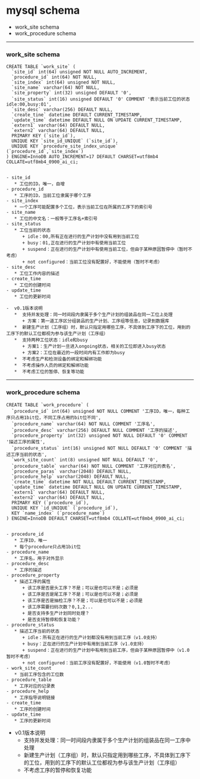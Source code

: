 # mysql schema 

- work_site schema
- work_procedure schema

---
### work_site schema

    CREATE TABLE `work_site` (
      `site_id` int(64) unsigned NOT NULL AUTO_INCREMENT,
      `procedure_id` int(64) NOT NULL,
      `site_index` int(64) unsigned NOT NULL,
      `site_name` varchar(64) NOT NULL,
      `site_property` int(32) unsigned DEFAULT '0',
      `site_status` int(16) unsigned DEFAULT '0' COMMENT '表示当前工位的状态    idle:00,busy:01',
      `site_desc` varchar(256) DEFAULT NULL,
      `create_tine` datetime DEFAULT CURRENT_TIMESTAMP,
      `update_time` datetime DEFAULT NULL ON UPDATE CURRENT_TIMESTAMP,
      `extern1` varchar(64) DEFAULT NULL,
      `extern2` varchar(64) DEFAULT NULL,
      PRIMARY KEY (`site_id`),
      UNIQUE KEY `site_id_UNIQUE` (`site_id`),
      UNIQUE KEY `procedure_site_index_unique` (`procedure_id`,`site_index`)
    ) ENGINE=InnoDB AUTO_INCREMENT=17 DEFAULT CHARSET=utf8mb4 COLLATE=utf8mb4_0900_ai_ci;


    - site_id
       * 工位的ID，唯一，自增
    - procedure_id
       * 工序的ID，当前工位隶属于哪个工序
    - site_index
       * 一个工序可能配置多个工位，表示当前工位在所属的工序下的索引号
    - site_name
       * 工位的中文名：一般等于工序名+索引号
    - site_status
       * 工位当前的状态
          + idle：00,所有正在进行的生产计划中没有用到当前工位
          + busy：01,正在进行的生产计划中有使用当前工位
          + suspend：正在进行的生产计划中有使用当前工位，但由于某种原因暂停中（暂时不考虑）
          + not configured：当前工位没有配置好，不能使用（暂时不考虑）
    - site_desc
       * 工位工作内容的描述
    - create_time
       * 工位的创建时间          
    - update_time
       * 工位的更新时间
    
    -  v0.1版本说明
       *  支持并发处理：同一时间段内隶属于多个生产计划的组装品在同一工位上处理
          + 方案：第一道工序区分组装品的生产计划、工序组等信息，记录到数据库
       *  新建生产计划（工序组）时，默认只指定用哪些工序，不具体到工序下的工位，用到的工序下的默认工位都视为参与该生产计划（工序组）
       *  支持两种工位状态：idle和busy
          + 方案1：生产计划一旦进入ongoing状态，相关的工位即进入busy状态
          + 方案2：工位在最近的一段时间内有工作即为busy
       *  不考虑生产和检测设备的绑定和解绑功能
       *  不考虑操作人员的绑定和解绑功能
       *  不考虑工位的暂停、恢复等功能
   
   ---
   ### work_procedure schema
   
    CREATE TABLE `work_procedure` (
      `procedure_id` int(64) unsigned NOT NULL COMMENT '工序ID，唯一，每种工序只占用1bit位，不同工序占用的bit位不同',
      `procedure_name` varchar(64) NOT NULL COMMENT '工序名',
      `procedure_desc` varchar(256) DEFAULT NULL COMMENT '工序的描述',
      `procedure_property` int(32) unsigned NOT NULL DEFAULT '0' COMMENT '描述工序的属性',
      `procedure_status` int(16) unsigned NOT NULL DEFAULT '0' COMMENT '描述工序当前的状态',
      `work_site_count` int(8) unsigned NOT NULL DEFAULT '0',
      `procedure_table` varchar(64) NOT NULL COMMENT '工序对应的表名',
      `procedure_paras` varchar(2048) DEFAULT NULL,
      `procedure_help` varchar(2048) DEFAULT NULL,
      `create_time` datetime NOT NULL DEFAULT CURRENT_TIMESTAMP,
      `update_time` datetime DEFAULT NULL ON UPDATE CURRENT_TIMESTAMP,
      `extern1` varchar(64) DEFAULT NULL,
      `extern2` varchar(64) DEFAULT NULL,
      PRIMARY KEY (`procedure_id`),
      UNIQUE KEY `id_UNIQUE` (`procedure_id`),
      KEY `name_index` (`procedure_name`)
    ) ENGINE=InnoDB DEFAULT CHARSET=utf8mb4 COLLATE=utf8mb4_0900_ai_ci;


    - procedure_id
       * 工序ID，唯一
       * 每个procedure只占用1bit位
    - procedure_name
       * 工序名，用于对外显示
    - procedure_desc
       * 工序的描述
    - procedure_property
       * 描述工序的属性
          + 该工序是否是头工序？不是；可以是也可以不是；必须是
          + 该工序是否是尾工序？不是；可以是也可以不是；必须是
          + 该工序是否是抽检工序？不是；可以是也可以不是；必须是
          + 该工序需要扫码次数？0,1,2...
          + 是否支持多生产计划同时处理？
          + 是否支持暂停和恢复功能？
    - procedure_status
       * 描述工序当前的状态
          + idle：所有正在进行的生产计划都没有用到当前工序（v1.0支持）
          + busy：正在进行的生产计划中有用到当前工序（v1.0支持）
          + suspend：正在进行的生产计划中有用到当前工序，但由于某种原因暂停中（v1.0暂时不考虑）
          + not configured：当前工序没有配置好，不能使用（v1.0暂时不考虑）
    - work_site_count
       * 当前工序包含的工位数
    - procedure_table
       * 工序对应的记录表
    - procedure_help
       * 工序指导说明链接
    - create_time
       * 工序的创建时间      
    - update_time
       * 工序的更新时间
   
-  v0.1版本说明
   *  支持并发处理：同一时间段内隶属于多个生产计划的组装品在同一工序中处理
   *  新建生产计划（工序组）时，默认只指定用到哪些工序，不具体到工序下的工位，用到的工序下的默认工位都视为参与该生产计划（工序组）
   *  不考虑工序的暂停和恢复功能
   
   
   
   
   
